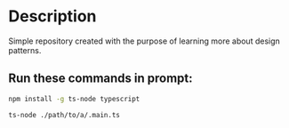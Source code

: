 # Description
Simple repository created with the purpose of learning more about design patterns.

## Run these commands in prompt:

```bash
npm install -g ts-node typescript
```
```bash
ts-node ./path/to/a/.main.ts
```